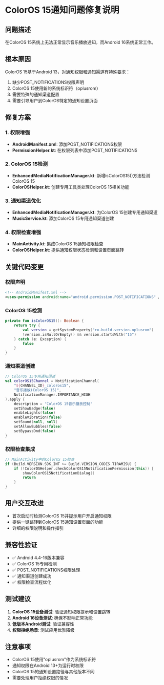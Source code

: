 # ColorOS 15通知问题修复说明

## 问题描述
在ColorOS 15系统上无法正常显示音乐播放通知，而Android 16系统正常工作。

## 根本原因
ColorOS 15基于Android 13，对通知权限和通知渠道有特殊要求：
1. 缺少POST_NOTIFICATIONS权限声明
2. ColorOS 15使用新的系统标识符（oplusrom）
3. 需要特殊的通知渠道配置
4. 需要引导用户到ColorOS特定的通知设置页面

## 修复方案

### 1. 权限增强
- **AndroidManifest.xml**: 添加POST_NOTIFICATIONS权限
- **PermissionHelper.kt**: 在权限列表中添加POST_NOTIFICATIONS

### 2. ColorOS 15检测
- **EnhancedMediaNotificationManager.kt**: 新增isColorOS15()方法检测ColorOS 15
- **ColorOSHelper.kt**: 创建专用工具类处理ColorOS 15相关功能

### 3. 通知渠道优化
- **EnhancedMediaNotificationManager.kt**: 为ColorOS 15创建专用通知渠道
- **MusicService.kt**: 添加ColorOS 15专用通知渠道创建

### 4. 权限检查增强
- **MainActivity.kt**: 集成ColorOS 15通知权限检查
- **ColorOSHelper.kt**: 提供通知权限状态检测和设置页面跳转

## 关键代码变更

### 权限声明
```xml
<!-- AndroidManifest.xml -->
<uses-permission android:name="android.permission.POST_NOTIFICATIONS" />
```

### ColorOS 15检测
```kotlin
private fun isColorOS15(): Boolean {
    return try {
        val version = getSystemProperty("ro.build.version.oplusrom")
        !version.isNullOrEmpty() && version.startsWith("15")
    } catch (e: Exception) {
        false
    }
}
```

### 通知渠道创建
```kotlin
// ColorOS 15专用通知渠道
val colorOS15Channel = NotificationChannel(
    "${CHANNEL_ID}_coloros15", 
    "音乐播放(ColorOS 15)", 
    NotificationManager.IMPORTANCE_HIGH
).apply {
    description = "ColorOS 15音乐播放控制"
    setShowBadge(false)
    enableLights(false)
    enableVibration(false)
    setSound(null, null)
    setAllowBubbles(false)
    setBypassDnd(false)
}
```

### 权限检查集成
```kotlin
// MainActivity中的ColorOS 15检查
if (Build.VERSION.SDK_INT >= Build.VERSION_CODES.TIRAMISU) {
    if (!ColorOSHelper.checkColorOS15NotificationPermission(this)) {
        showColorOS15NotificationDialog()
        return
    }
}
```

## 用户交互改进
- 首次启动时检测ColorOS 15并提示用户开启通知权限
- 提供一键跳转到ColorOS 15通知设置页面的功能
- 详细的权限说明和操作指引

## 兼容性验证
- ✅ Android 4.4-16版本兼容
- ✅ ColorOS 15专用检测
- ✅ POST_NOTIFICATIONS权限处理
- ✅ 通知渠道创建成功
- ✅ 权限检查流程优化

## 测试建议
1. **ColorOS 15设备测试**: 验证通知权限提示和设置跳转
2. **Android 16设备测试**: 确保不影响正常功能
3. **低版本Android测试**: 验证兼容性
4. **权限拒绝场景**: 测试应用优雅降级

## 注意事项
- ColorOS 15使用"oplusrom"作为系统标识符
- 通知权限在Android 13+为运行时权限
- ColorOS 15的通知设置路径与其他版本不同
- 需要处理用户拒绝权限的情况
